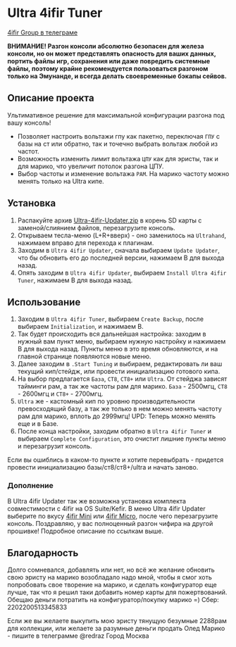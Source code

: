 # Ultra 4ifir Tuner

[4ifir Group в телеграме](https://t.me/For4ifir)

**ВНИМАНИЕ! Разгон консоли абсолютно безопасен для железа консоли, но он может представлять опасность для ваших данных, портить файлы игр, сохранения или даже повредить системные файлы, поэтому крайне рекомендуется пользоваться разгоном только на Эмунанде, и всегда делать своевременные бэкапы сейвов.**

## Описание проекта
Ультимативное решение для максимальной конфигурации разгона под вашу консоль!

- Позволяет настроить вольтажи гпу как пакетно, переключая `ГПУ` с базы на ст или обратно, так и точечно выбрать вольтаж любой из частот.
- Возможность изменить лимит вольтажа `ЦПУ` как для эристы, так и для марико, что увеличит потолок разгона ЦПУ.
- Выбор частоты и изменение вольтажа `РАМ`. На марико частоту можно менять только на Ultra кипе.


## Установка

1. Распакуйте архив [Ultra-4ifir-Updater.zip](https://github.com/redraz/Ultra-4ifir-Updater/releases/download/latest/Ultra-4ifir-Updater.zip) в корень SD карты с заменой/слиянием файлов, перезагрузите консоль.
2. Открываем тесла-меню (L+R+вверх) - оно заменилось на `Ultrahand`, нажимаем вправо для перехода к плагинам.
3. Заходим в `Ultra 4ifir Updater`, сначала выбираем `Update Updater`, что бы обновить его до последней версии, нажимаем B для выхода назад.
4. Опять заходим в `Ultra 4ifir Updater`, выбираем `Install Ultra 4ifir Tuner`, нажимаем B для выхода назад.


## Использование

1. Заходим в `Ultra 4ifir Tuner`, выбираем `Create Backup`, после выбираем `Initialization`, и нажимаем B.
2. Так будет происходить вся дальнейшая настройка: заходим в нужный вам пункт меню, выбираем нужную настройку и нажимаем B для выхода назад. Пункты меню в это время обновляются, и на главной странице появляются новые меню.
3. Далее заходим в `.Start Tuning` и выбираем, редактировать ли ваш текущий кип/стейдж, или провести инициализацию готового кипа.
4. На выбор предлагается `База`, `СТ8`, `СТ8+` или `Ultra`. От стейджа зависят тайминги рам, а так же частоты рам для марико. `База` - 2500мгц, `СТ8` - 2600мгц и `СТ8+` - 2700мгц.
5. `Ultra` же - кастомный кип по уровню производительности превосходящий базу, а так же только в нем можно менять частоту рам для марико, вплоть до 2999мгц! UPD: Теперь можно менять еще и в Базе.
6. После конца настройки, заходим обратно в `Ultra 4ifir Tuner` и выбираем `Complete Сonfiguration`, это очистит лишние пункты меню и перезагрузит консоль.

Если вы ошиблись в каком-то пункте и хотите перевыбрать - придется провести инициализацию базы/ст8/ст8+/ultra и начать заново.


### Дополнение

В Ultra 4ifir Updater так же возможна установка комплекта совместимости с 4ifir на OS Suite/Kefir. В меню Ultra 4ifir Updater выберите по вкусу [4ifir Mini](https://github.com/redraz/4ifir-Mini) или [4ifir Micro](https://github.com/redraz/4ifir-Micro), после чего перезагрузите консоль. Поздравляю, у вас полноценный разгон чифира на другой прошивке! Подробное описание по ссылкам выше.



## Благодарность

Долго сомневался, добавлять или нет, но всё же желание обновить свою эристу на марико возобладало надо мной, чтобы я смог хоть попробовать свое творение на марико, и сделать конфигуратор еще лучше, так что я решил таки добавить номер карты для пожертвований.
Обещаю деньги потратить на конфигуратор/покупку марико =)
Сбер: 2202200513345833

Если же вы желаете выкупить мою эристу тянущую безумные 2288рам для коллекции, или желаете за разумные деньги продать Олед Марико - пишите в телеграмме @redraz
Город Москва